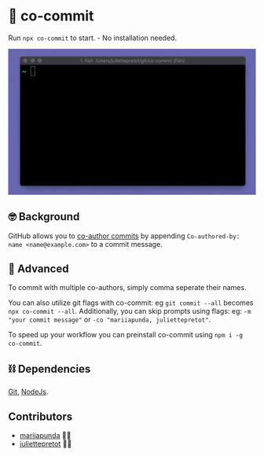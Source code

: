 # 🤝 co-commit

Run `npx co-commit` to start. - No installation needed.

![screenshot of using gif co-commit](screenshot.gif)

## 🤓 Background

GitHub allows you to [co-author commits](https://help.github.com/articles/creating-a-commit-with-multiple-authors/) by appending `Co-authored-by: name <name@example.com>` to a commit message.

## 🧠 Advanced

To commit with multiple co-authors, simply comma seperate their names.

You can also utilize git flags with co-commit: eg `git commit --all` becomes `npx co-commit --all`. Additionally, you can skip prompts using flags: eg: `-m "your commit message"` or `-co "mariiapunda, juliettepretot"`.

To speed up your workflow you can preinstall co-commit using `npm i -g co-commit`.

## ⛓ Dependencies

[Git](https://git-scm.com/), [NodeJs](https://nodejs.org/en/).

## Contributors

- [mariiapunda](https://github.com/MariiaPunda) 👩‍💻
- [juliettepretot](https://github.com/juliettepretot) 👩‍💻
